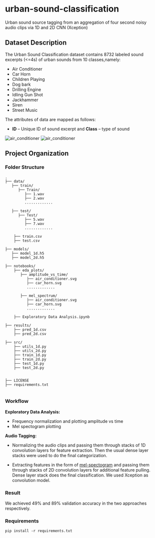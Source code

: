 # urban-sound-classification
Urban sound source tagging from an aggregation of four second noisy audio clips via 1D and 2D CNN (Xception)

## Dataset Description
The Urban Sound Classification dataset contains 8732 labeled sound excerpts (<=4s) of urban sounds from 10 classes,namely: 

* Air Conditioner 
* Car Horn 
* Children Playing
* Dog bark 
* Drilling Engine 
* Idling Gun Shot
* Jackhammer
* Siren 
* Street Music 

The attributes of data are mapped as follows: 
* **ID** – Unique ID of sound excerpt and **Class** – type of sound

![air_conditioner](https://github.com/rednafi/urban-sound-classification/blob/master/notebooks/eda_plots/amplitude_vs_time/air_conditioner.svg)
![air_conditioner](https://user-images.githubusercontent.com/30027932/57352070-febe8a80-7185-11e9-8806-44ccfb79d986.png)

## Project Organization
### Folder Structure
```
.
├── data/
   ├── train/
      ├── Train/
         ├── 1.wav
         ├── 2.wav
         .............
         
   ├── test/
      ├── Test/
         ├── 5.wav
         ├── 7.wav
         .............
         
    ├── train.csv
    ├── test.csv
            
├── models/
   ├── model_1d.h5
   ├── model_2d.h5
    
├── notebooks/
    ├── eda_plots/
       ├── amplitude_vs_time/
          ├── air_conditioner.svg
          ├── car_horn.svg
          ............. 
    
       ├── mel_spectrum/
          ├── air_conditioner.svg
          ├── car_horn.svg
          .............      
     
    ├── Exploratory Data Analysis.ipynb

├── results/
    ├── pred_1d.csv
    ├── pred_2d.csv

├── src/
    ├── utils_1d.py
    ├── utils_2d.py
    ├── train_1d.py
    ├── train_2d.py
    ├── test_1d.py
    ├── test_2d.py


├── LICENSE
├── requirements.txt
    
```

### Workflow 

**Exploratory Data Analysis:** 
* Frequency normalization and plotting amplitude vs time
* Mel spectogram plotting 

**Audio Tagging:**

* Normalizing the audio clips and passing them through stacks of 1D convolution layers for feature extraction. Then the usual dense layer stacks were used to do the final categorization.

* Extracting features in the form of [mel-spectogram](https://en.wikipedia.org/wiki/Mel-frequency_cepstrum) and passing them 
through stacks of 2D convolution layers for additional feature pulling. Dense layer stack does the final classification. We used Xception as convolution model.

### Result 

We achieved 49% and 89% validation accuracy in the two approaches respectively. 

### Requirements
```
pip install -r requirements.txt
```
